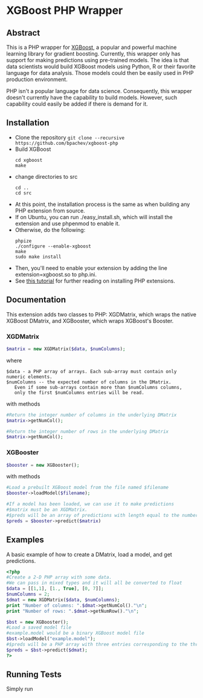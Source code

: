 XGBoost PHP Wrapper
===================

Abstract
--------
This is a PHP wrapper for [XGBoost](https://github.com/tqchen/xgboost), a popular and powerful machine learning library for gradient boosting. Currently, this wrapper only has support for making predictions using pre-trained models. The idea is that data scientists would build XGBoost models using Python, R or their favorite language for data analysis. Those models could then be easily used in PHP production environment.

PHP isn't a popular language for data science. Consequently, this wrapper doesn't currently have the capability to build models. However, such capability could easily be added if there is demand for it. 

Installation
------------
- Clone the repository ```git clone --recursive https://github.com/bpachev/xgboost-php```
- Build XGBoost
   ```
   cd xgboost
   make
   ```
- change directories to src
   ```
   cd ..
   cd src
   ```
- At this point, the installation process is the same as when building any PHP extension from source.
- If on Ubuntu, you can run ./easy_install.sh, which will install the extension and use phpenmod to enable it.
- Otherwise, do the following:
  ```
  phpize
  ./configure --enable-xgboost
  make
  sudo make install
  ```
- Then, you'll need to enable your extension by adding the line extension=xgboost.so to php.ini.
- See [this tutorial](https://www.sitepoint.com/install-php-extensions-source/) for further reading on installing PHP extensions.

Documentation
-------------
This extension adds two classes to PHP: XGDMatrix, which wraps the native XGBoost DMatrix, and XGBooster, which wraps XGBoost's Booster.

### XGDMatrix
```php
$matrix = new XGDMatrix($data, $numColumns);
```
where 
```
$data - a PHP array of arrays. Each sub-array must contain only numeric elements.
$numColumns -- the expected number of columns in the DMatrix.
   Even if some sub-arrays contain more than $numColumns columns,
   only the first $numColumns entries will be read.
```

with methods
```php
#Return the integer number of columns in the underlying DMatrix
$matrix->getNumCol();

#Return the integer number of rows in the underlying DMatrix
$matrix->getNumCol();
```

### XGBooster
```php
$booster = new XGBooster();
```
with methods
```php
#Load a prebuilt XGBoost model from the file named $filename
$booster->loadModel($filename);

#If a model has been loaded, we can use it to make predictions
#$matrix must be an XGDMatrix.
#$preds will be an array of predictions with length equal to the number of rows in $matrix
$preds = $booster->predict($matrix)
```

Examples
--------

A basic example of how to create a DMatrix, load a model, and get predictions.

```php
<?php
#Create a 2-D PHP array with some data.
#We can pass in mixed types and it will all be converted to float
$data = [[1,1], [1., True], [0, 7]];
$numColumns = 2;
$dmat = new XGDMatrix($data, $numColumns);
print "Number of columns: ".$dmat->getNumCol()."\n";
print "Number of rows: ".$dmat->getNumRow()."\n";

$bst = new XGBooster();
#Load a saved model file
#example.model would be a binary XGBoost model file
$bst->loadModel("example.model");
#$preds will be a PHP array with three entries corresponding to the three rows in $dmat
$preds = $bst->predict($dmat);
?>
```

Running Tests
-------------
Simply run 
```php tests/tests.php
```
